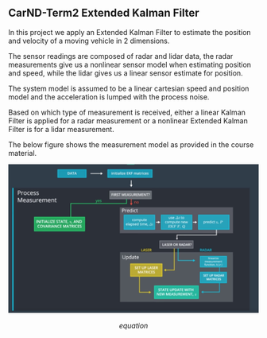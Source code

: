 ## CarND-Term2 Extended Kalman Filter
In this project we apply an Extended Kalman Filter to estimate the position and velocity of a moving vehicle in 2 dimensions. 

The sensor readings are composed of radar and lidar data, the radar measurements give us a nonlinear sensor model when estimating position and speed, while the lidar gives us a linear sensor estimate for position. 

The system model is assumed to be a linear cartesian speed and position model and the acceleration is lumped with the process noise. 

Based on which type of measurement is received, either a linear Kalman Filter is applied for a radar measurement or a nonlinear Extended Kalman Filter is for a lidar measurement.
 
 The below figure shows the measurement model as provided in the course material. 
 
![Sensor Fusion FLow](png/sensorfusionflow.png)

$$ equation $$
